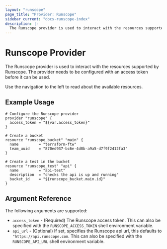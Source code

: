 ```yaml
---
layout: "runscope"
page_title: "Provider: Runscope"
sidebar_current: "docs-runscope-index"
description: |-
  The Runscope provider is used to interact with the resources supported by Runscope. The provider needs to be configured with the proper access token before it can be used.
---
```


# Runscope Provider

The Runscope provider is used to interact with the
resources supported by Runscope. The provider needs to be configured
with an access token before it can be used.

Use the navigation to the left to read about the available resources.

## Example Usage

```hcl
# Configure the Runscope provider
provider "runscope" {
  access_token = "${var.access_token}"
}

# Create a bucket
resource "runscope_bucket" "main" {
  name         = "terraform-ftw"
  team_uuid    = "870ed937-bc6e-4d8b-a9a5-d7f9f2412fa3"
}

# Create a test in the bucket
resource "runscope_test" "api" {
  name         = "api-test"
  description  = "checks the api is up and running"
  bucket_id    = "${runscope_bucket.main.id}"
}
```

## Argument Reference

The following arguments are supported:

* `access_token` - (Required) The Runscope access token.
  This can also be specified with the `RUNSCOPE_ACCESS_TOKEN` shell
  environment variable.
* `api_url` - (Optional) If set, specifies the Runscope api url, this
   defaults to `"https://api.runscope.com`. This can also be specified
   with the `RUNSCOPE_API_URL` shell environment variable.
